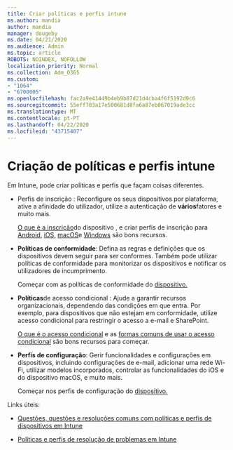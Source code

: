 ```yaml
---
title: Criar políticas e perfis intune
ms.author: mandia
author: mandia
manager: dougeby
ms.date: 04/21/2020
ms.audience: Admin
ms.topic: article
ROBOTS: NOINDEX, NOFOLLOW
localization_priority: Normal
ms.collection: Adm_O365
ms.custom:
- "1064"
- "6700005"
ms.openlocfilehash: fac2a9e41449b4eb9b87d21d4cba4f6f5192d9c6
ms.sourcegitcommit: 55eff703a17e500681d8fa6a87eb067019ade3cc
ms.translationtype: MT
ms.contentlocale: pt-PT
ms.lasthandoff: 04/22/2020
ms.locfileid: "43715407"
---
```

# <a name="creating-intune-policy-and-profiles"></a>Criação de políticas e perfis intune

Em Intune, pode criar políticas e perfis que façam coisas diferentes.

- Perfis de inscrição : Reconfigure os seus dispositivos por plataforma, ative a afinidade do utilizador, utilize a autenticação de **vários**fatores e muito mais.

  [O que é a inscrição](https://docs.microsoft.com/intune/device-enrollment)do dispositivo , e criar perfis de inscrição para [Android](https://docs.microsoft.com/intune/android-enroll), [iOS,](https://docs.microsoft.com/intune/ios-enroll) [macOS](https://docs.microsoft.com/intune/macos-enroll)e [Windows](https://docs.microsoft.com/intune/windows-enrollment-methods) são bons recursos.

- **Políticas de conformidade**: Defina as regras e definições que os dispositivos devem seguir para ser conformes. Também pode utilizar políticas de conformidade para monitorizar os dispositivos e notificar os utilizadores de incumprimento.

  Começar com as políticas de conformidade do [dispositivo.](https://docs.microsoft.com/intune/device-compliance-get-started)
- **Políticas**de acesso condicional : Ajude a garantir recursos organizacionais, dependendo das condições em que entra. Por exemplo, para dispositivos que não estejam em conformidade, utilize acesso condicional para restringir o acesso a e-mail e SharePoint.

  [O que é o acesso condicional](https://docs.microsoft.com/intune/conditional-access) e as [formas comuns de usar o acesso condicional](https://docs.microsoft.com/intune/conditional-access-intune-common-ways-use) são bons recursos para começar.

- **Perfis de configuração**: Gerir funcionalidades e configurações em dispositivos, incluindo configurações de e-mail, adicionar uma rede Wi-Fi, utilizar modelos incorporados, controlar as funcionalidades do iOS e do dispositivo macOS, e muito mais.

  Começar nos perfis de configuração do [dispositivo.](https://docs.microsoft.com/intune/device-profiles)

Links úteis:

- [Questões, questões e resoluções comuns com políticas e perfis de dispositivos em Intune](https://docs.microsoft.com/intune/device-profile-troubleshoot)

- [Políticas e perfis de resolução de problemas em Intune](https://docs.microsoft.com/intune/troubleshoot-policies-in-microsoft-intune)

